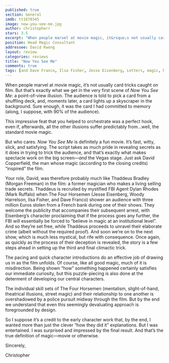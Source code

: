 ```yaml
---
published: true
section: General
imdb: tt1670345
image: now-you-see-me.jpg
author: christopherr 
stars: 3.5
excerpt: "When people marvel at movie magic, it&rsquo;s not usually card tricks caught on film."
position: Head Magic Consultant
addressee: David Kwong
layout: review
categories: reviews
title: "Now You See Me"
comments: true
tags: [and Dave Franco, Ilsa Fisher, Jesse Eisenberg, Letters, magic, Mark Ruffalo, Melanie Laurent, Michael Cain, Morgan Freeman, Now You See Me, revealed, secrets, Woody Harrelson]
---
```

<p>When people marvel at movie magic, it&rsquo;s not usually card tricks caught on film. But that&rsquo;s exactly what we get in the very first scene of <em>Now You See Me</em>: a point-of-view illusion. The audience is told to pick a card from a shuffling deck, and, moments later, a card lights up a skyscraper in the background. Sure enough, it was the card I had committed to memory (along, I suppose, with 90% of the audience).</p><p>This impressive feat that you helped to orchestrate was a perfect hook, even if, afterwards, all the other illusions suffer predictably from&hellip;well, the standard movie magic.</p><p>But who cares. <em>Now You See Me</em> is definitely a fun movie. It&rsquo;s fast, witty, slick, and satisfying. The script takes as much pride in revealing secrets as it does in trying to trick the audience, and that&rsquo;s exactly what makes spectacle work on the big screen&mdash;<em>and</em> the Vegas stage. Just ask David Copperfield, the man whose magic (according to the closing credits) &ldquo;inspired&rdquo; the film.</p><p>Your role, David, was therefore probably much like Thaddeus Bradley (Morgan Freeman) in the film: a former magician who makes a living selling trade secrets. Thaddeus is recruited by mystified FBI Agent Dylan Rhodes (Mark Ruffalo) when The Four Horsemen (Jesse Eisenberg, Woody Harrelson, Ilsa Fisher, and Dave Franco) shower an audience with three million Euros stolen from a French bank during one of their shows. They welcome the publicity that accompanies their subsequent arrest, with Eisenberg&rsquo;s character proclaiming that if the process goes any further, the FBI will essentially be forced to &ldquo;believe in magic at an institutional level&rdquo;.  And so they&rsquo;re set free, while Thaddeus proceeds to unravel their elaborate crime (albeit without the required proof). And soon we&rsquo;re on to the next show, which is much less mystical, but rife with consequence. Once again, as quickly as the process of their deception is revealed, the story is a few steps ahead in setting up the third and final climactic trick.</p><p>The pacing and quick character introductions do an effective job of drawing us in as the film unfolds. Of course, like all good magic, much of it is misdirection.  Being shown &ldquo;how&rdquo; something happened certainly satisfies our immediate curiosity, but this puzzle-piecing is also done at the determent of developing our central characters.</p><p>The individual skill sets of The Four Horsemen (mentalism, slight-of-hand, theatrical illusions, street magic) and their relationship to one another is overshadowed by a police pursuit midway through the film. But by the end we understand that even this seemingly devaluating approach is foregrounded by design.</p><p>So I suppose it&rsquo;s a credit to the early character work that, by the end, I wanted more than just the clever &ldquo;how they did it&rdquo; explanations. But I was entertained. I was surprised and impressed by the final result. And that&rsquo;s the true definition of magic&mdash;movie or otherwise.</p><p>Sincerely,</p><p>Christopher </p>
